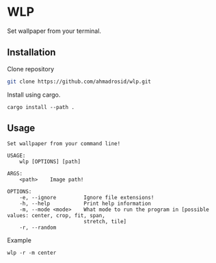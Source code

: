 # WLP
Set wallpaper from your terminal.

## Installation
Clone repository
```bash
git clone https://github.com/ahmadrosid/wlp.git
```

Install using cargo.
```shell
cargo install --path .
```

## Usage
```shell
Set wallpaper from your command line!

USAGE:
    wlp [OPTIONS] [path]

ARGS:
    <path>    Image path!

OPTIONS:
    -e, --ignore         Ignore file extensions!
    -h, --help           Print help information
    -m, --mode <mode>    What mode to run the program in [possible values: center, crop, fit, span,
                         stretch, tile]
    -r, --random         
```

Example
```shell
wlp -r -m center
```